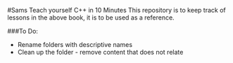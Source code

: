 #Sams Teach yourself C++ in 10 Minutes
This repository is to keep track of lessons in the above book, it is to be used as a reference. 

###To Do:
- Rename folders with descriptive names
- Clean up the folder - remove content that does not relate